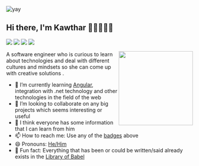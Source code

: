 ![yay](https://raw.githubusercontent.com/urbanisierung/urbanisierung/master/that-was-more-work-than-i-thought.svg)

## Hi there, I'm Kawthar 👋🏼👨🏻‍💻

[<img src="https://img.shields.io/badge/twitter-%231DA1F2.svg?&style=for-the-badge&logo=twitter&logoColor=white">](https://twitter.com/Kwthar73731919)
[<img src="https://img.shields.io/badge/linkedin-%230077B5.svg?&style=for-the-badge&logo=linkedin&logoColor=white">](https://www.linkedin.com/in/kawthar-mohamed/)
[<img src="https://img.shields.io/badge/instagram-%23E4405F.svg?&style=for-the-badge&logo=instagram&logoColor=white">](https://www.instagram.com/mkwthar/)
[<img src="https://img.shields.io/badge/facebook-%231877F2.svg?&style=for-the-badge&logo=facebook&logoColor=white">](https://www.facebook.com/kwthar.mohammed.5)

<!-- **Vivekagent47/Vivekagent47** is a ✨ _special_ ✨ repository because its `README.md` (this file) appears on your GitHub profile. -->

<a href="https://samujjwaal.tech/"><img src="https://github.com/samujjwaal/samujjwaal/raw/master/etc/python.png" align="right" height="200" /></a>

A software engineer who is curious to learn about technologies and deal with different cultures and mindsets so she can come up with creative solutions .

- 🌱 I’m currently learning [Angular](https://egfwd.com/), integration with .net technology and other technologies in the field of       the web
- 👯 I’m looking to collaborate on any big projects which seems interesting or useful
- 💬 I think everyone has some information that I can learn from him
- 📫 How to reach me: Use any of the [badges](#hi-there-im-Kawthar-) above
- 😄 Pronouns: [He/Him](https://www.mypronouns.org/he-him)
- 👾 Fun fact: Everything that has been or could be written/said already exists in the [Library of Babel](https://libraryofbabel.info/)


